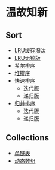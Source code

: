 # 温故知新
## Sort
* [LRU缓存淘汰](src/sort/lru.rs)
* [LRU无锁版](src/sort/lru_lockfree.rs)
* [希尔排序](src/sort/shell_sort.rs)
* [堆排序](/src/sort/heap_sort.rs) 
* [快速排序](src/sort/quick_sort.rs)
  * 迭代版
  * 递归版
* [归并排序](src/sort/merge_sort.rs)
  * 迭代版
  * 递归版

## Collections
* [单链表](src/collections/link_list.rs)
* [动态数组](src/collections/vec_array.rs)
